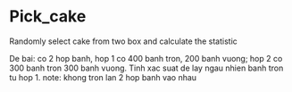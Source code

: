 # Pick_cake
Randomly select cake from two box and calculate the statistic

De bai: co 2 hop banh, hop 1 co 400 banh tron, 200 banh vuong; hop 2 co 300 banh tron
300 banh vuong. Tinh xac suat de lay ngau nhien banh tron tu hop 1.
note: khong tron lan 2 hop banh vao nhau
